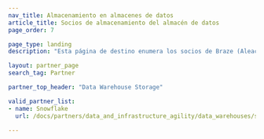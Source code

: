 ```yaml
---
nav_title: Almacenamiento en almacenes de datos
article_title: Socios de almacenamiento del almacén de datos
page_order: 7

page_type: landing
description: "Esta página de destino enumera los socios de Braze (Aleaciones) que ayudan a que sus datos sean utilizables a partir de sus campañas de mensajería."

layout: partner_page
search_tag: Partner

partner_top_header: "Data Warehouse Storage"

valid_partner_list:
- name: Snowflake
  url: /docs/partners/data_and_infrastructure_agility/data_warehouses/snowflake/

---
```

